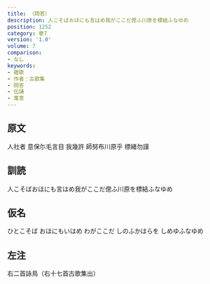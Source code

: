 ```yaml
---
title: （問答）
description: 人こそばおほにも言はめ我がここだ偲ふ川原を標結ふなゆめ
position: 1252
category: 巻7
version: '1.0'
volume: 7
comparison:
- なし
keywords:
- 雑歌
- 作者：古歌集
- 問答
- 伝誦
- 寓意
---
```


## 原文

人社者 意保尓毛言目 我幾許 師努布川原乎 標緒勿謹

## 訓読

人こそばおほにも言はめ我がここだ偲ふ川原を標結ふなゆめ

## 仮名

ひとこそば おほにもいはめ わがここだ しのふかはらを しめゆふなゆめ

## 左注

右二首詠鳥（右十七首古歌集出）
